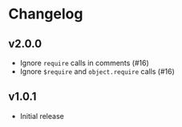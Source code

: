 # Changelog

## v2.0.0

* Ignore `require` calls in comments (#16)
* Ignore `$require` and `object.require` calls (#16)

## v1.0.1

* Initial release
